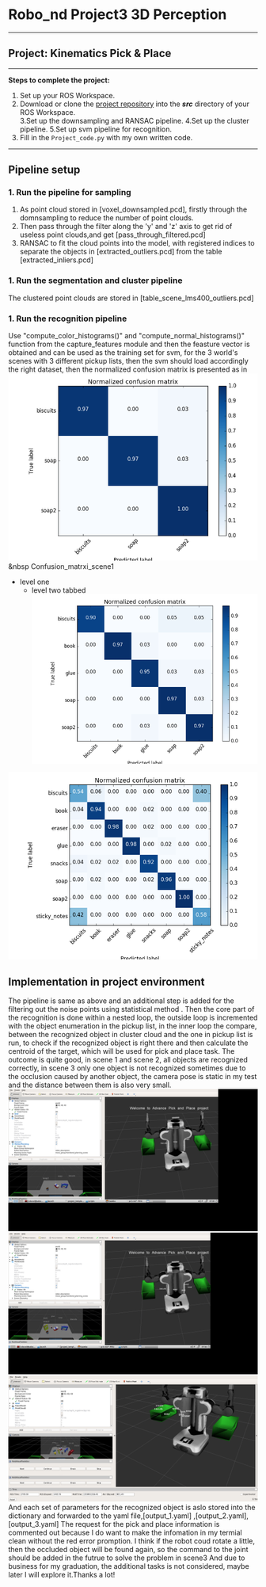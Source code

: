 # Robo_nd Project3 3D Perception

---
## Project: Kinematics Pick & Place

---


**Steps to complete the project:**  


1. Set up your ROS Workspace.
2. Download or clone the [project repository](https://github.com/udacity/RoboND-Perception-Project) into the ***src*** directory of your ROS Workspace.  
3.Set up the downsampling and RANSAC pipeline.
4.Set up the cluster pipeline.
5.Set up svm pipeline for recognition.
6. Fill in the `Project_code.py` with my own written code. 



---

## Pipeline setup
### 1. Run the pipeline for sampling
1. As point cloud stored in [voxel_downsampled.pcd], firstly through the  domnsampling to reduce the number of point clouds.
2. Then pass through the filter along the 'y' and 'z' axis to get rid of useless point clouds,and get [pass_through_filtered.pcd]
3. RANSAC to fit the cloud points into the model, with registered indices to separate the objects in [extracted_outliers.pcd] from the table [extracted_inliers.pcd]
### 1. Run the segmentation and cluster pipeline
The clustered point clouds are stored in [table_scene_lms400_outliers.pcd]
### 1. Run the recognition pipeline
Use "compute_color_histograms()" and "compute_normal_histograms()" function from the capture_features module and then the feasture vector is obtained and can be used as the training set for svm, for the 3 world's scenes with 3 different pickup lists, then the svm should load accordingly the right dataset, then the normalized confusion matrix is presented as in
![Confusion_matrxi_scene1](Norm_confusion_matrix_scene1.png)
    &nbsp                     Confusion_matrxi_scene1<br  /> 
  * level one
    + level two tabbed
![Confusion_matrxi_scene2](Norm_confusion_matrix_scene2.png)

![Confusion_matrxi_scene3](Norm_confusion_matrix_scene3.png)

## Implementation in project environment		
The pipeline is same as above and an additional step is added for the filtering out the noise points using statistical method . Then the core part of the recognition is done within a nested loop, the outside loop is incremented with the object enumeration in the pickup list, in the inner loop the compare, between the recognized object in cluster cloud and the one in pickup list is run, to check if the recognized object is right there and then calculate the centroid of the target, which will be used for pick and place task.
The outcome is quite good, in scene 1 and scene 2, all objects are recognized correctly, in scene 3 only one object is not recognized sometimes due to the occlusion caused by another object, the camera pose is static in my test and the distance between them is also very small.
![recognized_marker world1](rviz_screenshot_world1.png)
![recognized_marker world2](rviz_screenshot_world2.png)
![recognized_marker world3](rviz_screenshot_world3.png)
And each set of parameters for the recognized object is aslo stored into the dictionary and forwarded to the yaml file,[output_1.yaml] ,[output_2.yaml], [output_3.yaml] 
The request for the pick and place information is commented out because I do want to make the infomation in my termial clean without the red error promption.
I think if the robot coud rotate a little, then the occluded object will be found again, so the command to the joint should be added in the futrue to solve the problem in scene3
And due to business for my graduation, the additional tasks is not considered, maybe later I will explore it.Thanks a lot!



